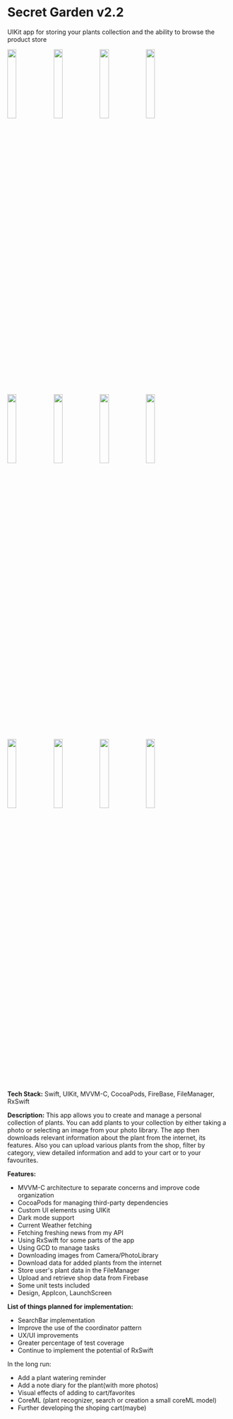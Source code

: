 # Secret Garden v2.2
UIKit app for storing your plants collection and the ability to browse the product store 

<img src="https://user-images.githubusercontent.com/50846656/218418486-2e9279f1-c91f-4d96-b70b-9fd562388c0e.png" width = 20% height = 20%> <img src="https://github.com/zhiltsovdima/Secret-Garden/assets/50846656/b4d3601f-1a87-4964-a89b-bee817e58c3d" width = 20% height = 20%>
<img src="https://github.com/zhiltsovdima/Secret-Garden/assets/50846656/a84b3952-b9a7-483c-a4d0-26edff5f2f76" width = 20% height = 20%>
<img src="https://user-images.githubusercontent.com/50846656/208389023-0698e4c8-3790-4a11-aaaa-7c783aac26d6.PNG" width = 20% height = 20%>
<img src="https://user-images.githubusercontent.com/50846656/218418845-049cf865-a364-48ef-9f04-e1c3397db0a1.png" width = 20% height = 20%>
<img src="https://user-images.githubusercontent.com/50846656/208389107-25288bae-c35a-4412-8b9e-db84caeb624e.PNG" width = 20% height = 20%>
<img src="https://user-images.githubusercontent.com/50846656/208389120-9330aece-374f-465d-8e65-5c711300df8f.PNG" width = 20% height = 20%>
<img src="https://user-images.githubusercontent.com/50846656/208391394-831977ef-2238-4316-a65a-1226cfa5e5f9.PNG" width = 20% height = 20%>
<img src="https://github.com/zhiltsovdima/Secret-Garden/assets/50846656/5e81fec7-8681-457a-ac10-91966d2ab21d" width = 20% height = 20%>
<img src="https://github.com/zhiltsovdima/Secret-Garden/assets/50846656/ed4a8ab6-2213-4c0d-8d7a-81d74226c2d1" width = 20% height = 20%>
<img src="https://github.com/zhiltsovdima/Secret-Garden/assets/50846656/97ca5d0e-0ac2-4101-a41e-3f4e7f506eef" width = 20% height = 20%>
<img src="https://user-images.githubusercontent.com/50846656/218419044-f1757887-020b-469f-8d7e-abc5c6f5de16.png" width = 20% height = 20%>

**Tech Stack:** Swift, UIKit, MVVM-C, CocoaPods, FireBase, FileManager, RxSwift

**Description:** This app allows you to create and manage a personal collection of plants. You can add plants to your collection by either taking a photo or selecting an image from your photo library. The app then downloads relevant information about the plant from the internet, its features. Also you can upload various plants from the shop, filter by category, view detailed information and add to your cart or to your favourites.

**Features:**
  - MVVM-C architecture to separate concerns and improve code organization
  - CocoaPods for managing third-party dependencies
  - Custom UI elements using UIKit
  - Dark mode support
  - Current Weather fetching
  - Fetching freshing news from my API
  - Using RxSwift for some parts of the app
  - Using GCD to manage tasks
  - Downloading images from Camera/PhotoLibrary
  - Download data for added plants from the internet
  - Store user's plant data in the FileManager
  - Upload and retrieve shop data from Firebase
  - Some unit tests included
  - Design, AppIcon, LaunchScreen

**List of things planned for implementation:**
  - SearchBar implementation
  - Improve the use of the coordinator pattern
  - UX/UI improvements
  - Greater percentage of test coverage
  - Continue to implement the potential of RxSwift 

  In the long run:
  - Add a plant watering reminder
  - Add a note diary for the plant(with more photos)
  - Visual effects of adding to cart/favorites
  - CoreML (plant recognizer, search or creation a small coreML model)
  - Further developing the shoping cart(maybe)
